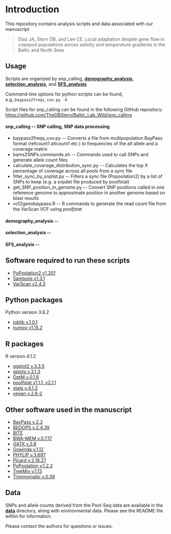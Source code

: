 # Introduction
This repository contains analysis scripts and data associated with our manuscript

> Diaz JA, Stern DB, and Lee CE. Local adaptation despite gene flow in copepod populations across salinity and temperature gradients in the Baltic and North Seas


## Usage
Scripts are organized by snp_calling, [**demography_analysis**](demography_analysis), [**selection_analysis**](selection_analysis), and [**SFS_analysis**](SFS_analysis)

Command-line options for python scripts can be found, e.g.,`baypass2freqs_cov.py -h`

Script files for snp_calling can be found in the following GitHub repository: https://github.com/TheDBStern/Baltic_Lab_Wild/snp_calling

#### snp_calling -- SNP calling, SNP data processing
- baypass2freqs_cov.py -- Converts a file from multipopulation BayPass format (refcount1 altcount1 etc.) to frequencies of the alt allele and a coverage matrix
- bams2SNPs.commands.sh -- Commands used to call SNPs and generate allele count files
- calculate_coverage_distribution_sync.py -- Calculates the top X percentage of coverage across all pools from a sync file
- filter_sync_by_snplist.py -- Filters a sync file (Popoolation2) by a list of SNPs to keep (e.g. a snpdet file produced by poolfstat)
- get_SNP_position_in_genome.py -- Convert SNP positions called in one reference genome to approximate position in another genome based on blast results
- vcf2genobaypass.R -- R commands to generate the read count file from the VarScan VCF using *poolfstat*

#### demography_analysis --


#### selection_analysis --


#### SFS_analysis --


## Software required to run these scripts
- [PoPoolation2 v1.201](https://sourceforge.net/p/popoolation2/wiki/Main/)
- [Samtools v1.3.1](http://www.htslib.org/)
- [VarScan v2.4.3](http://varscan.sourceforge.net/)

## Python packages
Python version 3.8.2
- [joblib v.1.0.1](https://joblib.readthedocs.io/en/latest/)
- [numpy v1.15.2](https://numpy.org/)

## R packages
R version 4.1.2
- [ggplot2 v.3.3.5](https://ggplot2.tidyverse.org)
- [gplots v.3.1.3](https://github.com/talgalili/gplots)
- [OptM v.0.1.6](link)
- [poolfstat v1.1.1, v2.1.1](https://cran.r-project.org/web/packages/poolfstat/poolfstat.pdf)
- [stats v.4.1.2](link)
- [vegan v.2.6-2](http://cran.r-project.org/package=vegan)

## Other software used in the manuscript
- [BayPass v.2.2](link)
- [BEDOPS v.2.4.39](link)
- [BITE](link)
- [BWA-MEM v.0.7.17](link)
- [GATK v.3.8](link)
- [Gowinda v.1.12](link)
- [PHYLIP v.3.697](https://phylipweb.github.io/phylip/)
- [Picard v.2.18.27](https://broadinstitute.github.io/picard/)
- [PoPoolation v.1.2.2](link)
- [TreeMix v.1.13](link)
- [Trimmomatic v.0.39](http://www.usadellab.org/cms/?page=trimmomatic)

## Data
SNPs and allele counts derived from the Pool-Seq data are available in the [**data**](data) directory, along with environmental data. Please see the README file within for information.

Please contact the authors for questions or issues.
